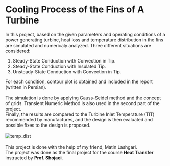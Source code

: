 # Cooling Process of the Fins of A Turbine
In this project, based on the given parameters and operating conditions of a power generating turbine, heat loss and temperature distribution in the fins are simulated and numericaly analyzed. Three different situations are considered: <br>
1. Steady-State Conduction with Convection in Tip.
2. Steady-State Conduction with Insulated Tip.
3. Unsteady-State Conduction with Convection in Tip.

For each condition, contour plot is obtained and included in the report (written in Persian).
<br> <br>
The simulation is done by applying Gauss-Seidel method and the concept of grids. Transient Numeric Method is also used in the second part of the project.<br>
Finally, the results are compared to the Turbine Inlet Temperature (TIT) recommended by manufactures, and the design is then evaluated and possible fixes to the design is proposed.
<br> <br>
![temp_dist](https://github.com/Homanloo/fin_temp_distributiond/assets/118424174/ccb6d50c-891b-454a-a616-2668600cabfd)
<br> <br>
This project is done with the help of my friend, Matin Lashgari.<br>
The project was done as the final project for the course <b>Heat Transfer</b> instructed by <b>Prof. Shojaei</b>.
